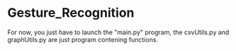 # Gesture_Recognition
For now, you just have to launch the "main.py" program, 
the csvUtils.py and graphUtils.py are just program contening functions.
